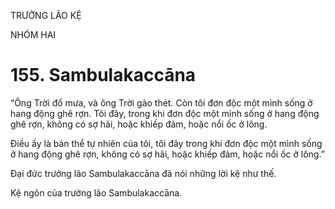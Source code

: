 TRƯỞNG LÃO KỆ

NHÓM HAI

# 155. Sambulakaccāna

“Ông Trời đổ mưa, và ông Trời gào thét. Còn tôi đơn độc một mình sống ở hang động ghê rợn. Tôi đây, trong khi đơn độc một mình sống ở hang động ghê rợn, không có sợ hãi, hoặc khiếp đảm, hoặc nổi ốc ở lông.

Điều ấy là bản thể tự nhiên của tôi, tôi đây trong khi đơn độc một mình sống ở hang động ghê rợn, không có sợ hãi, hoặc khiếp đảm, hoặc nổi ốc ở lông.”

Đại đức trưởng lão Sambulakaccāna đã nói những lời kệ như thế.

Kệ ngôn của trưởng lão Sambulakaccāna.

